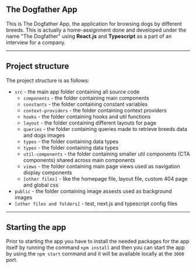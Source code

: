 ## The Dogfather App

This is The Dogfather App, the application for browsing dogs by different breeds.
This is actually a home-assignment done and developed under the name "The Dogfather" using **React.js** and **Typescript** as a part of an interview for a company.

---

## Project structure

The project structure is as follows:

- `src` - the main app folder containing all source code
  - `components` - the folder containing main components
  - `constants` - the folder containing constant variables
  - `context-providers` - the folder containing context providers
  - `hooks` - the folder containing hooks and util functions
  - `layout` - the folder containing different layouts for page
  - `queries` - the folder containing queries made to retrieve breeds data and dogs images
  - `types` - the folder containing data types
  - `types` - the folder containing data types
  - `util-components` - the folder containing smaller util components (CTA components) shared across main components
  - `views` - the folder containing main page views used as navigation display components
  - `[other files]` - like the homepage file, layout file, custom 404 page and global css
- `public` - the folder containing image assests used as background images
- `[other files and folders]` - test, next.js and typescript config files

---

## Starting the app

Prior to starting the app you have to install the needed packages for the app itself by running the command `npm install` and then you can start the app by using the `npm start` command and it will be available locally at the `3000` port.